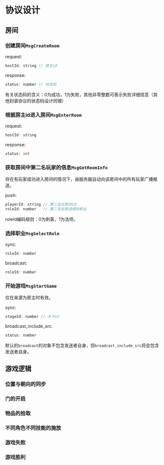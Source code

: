 # 协议设计

## 房间

### 创建房间`MsgCreateRoom`

request:
```java
hostId: string // 房主id
```

response:
```java
status: number // 状态码
```

有关状态码的含义：0为成功，1为失败，其他非零整数可表示失败详细信息（其他封装协议的状态码设计同理）

### 根据房主id进入房间`MsgEnterRoom`

request:
```java
hostId: string
```

response:
```java
status: int
```

### 获取房间中第二名玩家的信息`MsgGetRoomInfo`

将在有玩家成功进入房间的情况下，由服务器自动向该房间中的所有玩家广播推送。

push:
```java
playerId: string // 第二名玩家的id
roleId: number   // 第二名玩家选择的职业
```

roleId编码规则：0为刺客，1为法师。

### 选择职业`MsgSelectRole`

sync:
```java
roleId: number
```

broadcast:
```java
roleId: number
```

### 开始游戏`MsgStartGame`

仅在来源为房主时有效。

sync:
```java
stageId: number // 关卡id
```

broadcast_include_src:
```java
status: number
```

默认的`broadcast`的对象不包含发送者自身，但`broadcast_include_src`将会包含发送者自身。

## 游戏逻辑

### 位置与朝向的同步

### 门的开启

### 物品的拾取

### 不同角色不同技能的施放

### 游戏失败

### 游戏胜利

